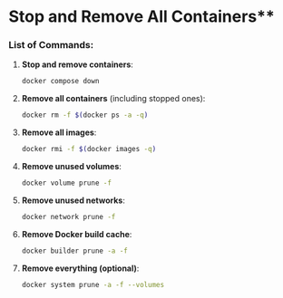 # Stop and Remove All Containers**

### **List of Commands:**

1. **Stop and remove containers**:
   ```bash
   docker compose down
   ```

2. **Remove all containers** (including stopped ones):
   ```bash
   docker rm -f $(docker ps -a -q)
   ```

3. **Remove all images**:
   ```bash
   docker rmi -f $(docker images -q)
   ```

4. **Remove unused volumes**:
   ```bash
   docker volume prune -f
   ```

5. **Remove unused networks**:
   ```bash
   docker network prune -f
   ```

6. **Remove Docker build cache**:
   ```bash
   docker builder prune -a -f
   ```

7. **Remove everything (optional)**:
   ```bash
   docker system prune -a -f --volumes
   ```
